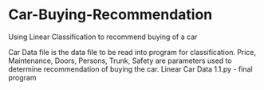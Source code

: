 # Car-Buying-Recommendation
Using Linear Classification to recommend buying of a car 

Car Data file is the data file to be read into program for classification. 
Price, Maintenance, Doors, Persons, Trunk, Safety are parameters used to determine recommendation of buying the car. 
Linear Car Data 1.1.py - final program 
